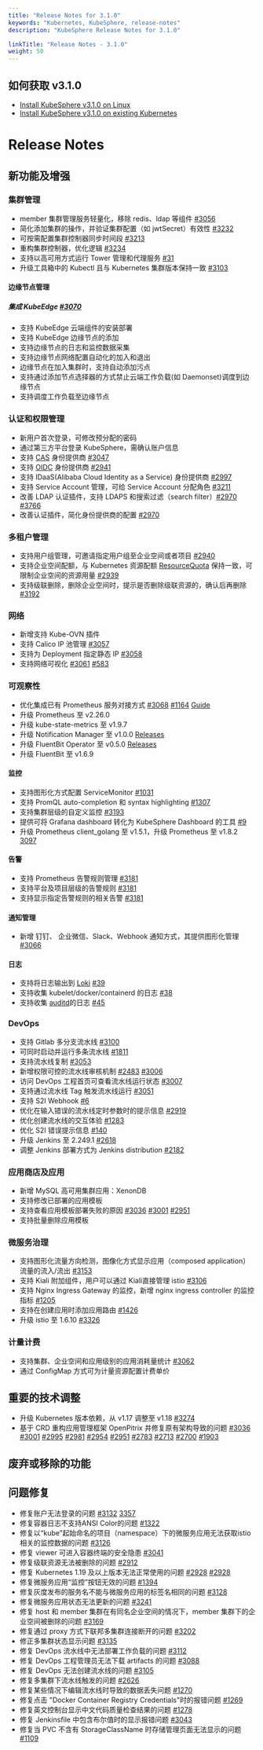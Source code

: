 ```yaml
---
title: "Release Notes for 3.1.0"
keywords: "Kubernetes, KubeSphere, release-notes"
description: "KubeSphere Release Notes for 3.1.0"

linkTitle: "Release Notes - 3.1.0"
weight: 50
---
```


## 如何获取 v3.1.0

- [Install KubeSphere v3.1.0 on Linux](https://github.com/kubesphere/kubekey)
- [Install KubeSphere v3.1.0 on existing Kubernetes](https://github.com/kubesphere/ks-installer)

# Release Notes

## 新功能及增强
### 集群管理
 - member 集群管理服务轻量化，移除 redis、ldap 等组件 [#3056](https://github.com/kubesphere/kubesphere/issues/3056)
 - 简化添加集群的操作，并验证集群配置（如 jwtSecret）有效性 [#3232](https://github.com/kubesphere/kubesphere/issues/3232)
 - 可按需配置集群控制器同步时间段 [#3213](https://github.com/kubesphere/kubesphere/issues/3213)
 - 重构集群控制器，优化逻辑  [#3234](https://github.com/kubesphere/kubesphere/issues/3234)
 - 支持以高可用方式运行 Tower 管理和代理服务 [#31](https://github.com/kubesphere/tower/issues/31)
 - 升级工具箱中的 Kubectl 且与 Kubernetes 集群版本保持一致 [#3103](https://github.com/kubesphere/kubesphere/issues/3103)

#### 边缘节点管理
##### 集成 KubeEdge [#3070](https://github.com/kubesphere/kubesphere/issues/3070)

 - 支持 KubeEdge 云端组件的安装部署
 - 支持 KubeEdge 边缘节点的添加
 - 支持边缘节点的日志和监控数据采集
 - 支持边缘节点网络配置自动化的加入和退出
 - 边缘节点在加入集群时，支持自动添加污点
 - 支持通过添加节点选择器的方式禁止云端工作负载(如 Daemonset)调度到边缘节点
- 支持调度工作负载至边缘节点

### 认证和权限管理
 - 新用户首次登录，可修改预分配的密码
 - 通过第三方平台登录 KubeSphere，需确认账户信息
 - 支持 [CAS](https://apereo.github.io/cas/5.0.x/protocol/CAS-Protocol-Specification.html) 身份提供商 [#3047](https://github.com/kubesphere/kubesphere/issues/3047)
 - 支持 [OIDC](https://openid.net/specs/openid-connect-core-1_0.html) 身份提供商 [#2941](https://github.com/kubesphere/kubesphere/issues/2941)
 - 支持 IDaaS(Alibaba Cloud Identity as a Service) 身份提供商 [#2997](https://github.com/kubesphere/kubesphere/pull/2997)
 - 支持 Service Account 管理，可给 Service Account 分配角色 [#3211](https://github.com/kubesphere/kubesphere/issues/3211)
 - 改善 LDAP 认证插件，支持 LDAPS 和搜索过滤（search filter）[#2970](https://github.com/kubesphere/kubesphere/issues/2970) [#3766](https://github.com/kubesphere/kubesphere/issues/3766)
 - 改善认证插件，简化身份提供商的配置 [#2970](https://github.com/kubesphere/kubesphere/issues/2970)


### 多租户管理
 - 支持用户组管理，可邀请指定用户组至企业空间或者项目 [#2940](https://github.com/kubesphere/kubesphere/issues/2940)
 - 支持企业空间配额，与 Kubernetes 资源配额 [ResourceQuota](https://kubernetes.io/docs/concepts/policy/resource-quotas/) 保持一致，可限制企业空间的资源用量 [#2939](https://github.com/kubesphere/kubesphere/issues/2939)
 - 支持级联删除，删除企业空间时，提示是否删除级联资源的，确认后再删除 [#3192](https://github.com/kubesphere/kubesphere/issues/3192)

### 网络
 - 新增支持 Kube-OVN 插件
 - 支持 Calico IP 池管理 [#3057](https://github.com/kubesphere/kubesphere/issues/3057)
 - 支持为 Deployment 指定静态 IP [#3058](https://github.com/kubesphere/kubesphere/issues/3058)
 - 支持网络可视化 [#3061](https://github.com/kubesphere/kubesphere/issues/3061) [#583](https://github.com/kubesphere/kubesphere/issues/583)

### 可观察性
 - 优化集成已有 Prometheus 服务对接方式 [#3068](https://github.com/kubesphere/kubesphere/issues/3068) [#1164](https://github.com/kubesphere/ks-installer/pull/1164) [Guide](https://kubesphere.io/docs/faq/observability/byop/)
 - 升级 Prometheus 至 v2.26.0
 - 升级 kube-state-metrics 至 v1.9.7
 - 升级 Notification Manager 至 v1.0.0 [Releases](https://github.com/kubesphere/notification-manager/releases)
 - 升级 FluentBit Operator 至 v0.5.0 [Releases](https://github.com/kubesphere/fluentbit-operator/releases)
 - 升级 FluentBit 至 v1.6.9

#### 监控
 - 支持图形化方式配置 ServiceMonitor [#1031](https://github.com/kubesphere/console/pull/1301) 
 - 支持 PromQL auto-completion 和 syntax highlighting [#1307](https://github.com/kubesphere/console/pull/1307)
 - 支持集群层级的自定义监控 [#3193](https://github.com/kubesphere/kubesphere/pull/3193)
 - 提供可将 Grafana dashboard 转化为 KubeSphere Dashboard 的工具 [#9](https://github.com/kubesphere/monitoring-dashboard/pull/9)
 - 升级 Prometheus client_golang 至 v1.5.1，升级 Prometheus 至 v1.8.2 [3097](https://github.com/kubesphere/kubesphere/pull/3097)

#### 告警
 - 支持 Prometheus 告警规则管理 [#3181](https://github.com/kubesphere/kubesphere/pull/3181)
 - 支持平台及项目层级的告警规则 [#3181](https://github.com/kubesphere/kubesphere/pull/3181)
 - 支持显示指定告警规则的相关告警 [#3181](https://github.com/kubesphere/kubesphere/pull/3181)

#### 通知管理 
 - 新增 钉钉、 企业微信、Slack、Webhook 通知方式，其提供图形化管理[#3066](https://github.com/kubesphere/kubesphere/issues/3066)

#### 日志
 - 支持将日志输出到 [Loki](https://github.com/kubesphere/fluentbit-operator/blob/master/docs/plugins/output/loki.md) [#39](https://github.com/kubesphere/fluentbit-operator/pull/39)
 - 支持收集 kubelet/docker/containerd 的日志 [#38](https://github.com/kubesphere/fluentbit-operator/pull/38)
 - 支持收集 [auditd](https://github.com/kubesphere/fluentbit-operator#auditd)的日志 [#45](https://github.com/kubesphere/fluentbit-operator/pull/45)

### DevOps
 - 支持 Gitlab 多分支流水线 [#3100](https://github.com/kubesphere/kubesphere/issues/3100)
 - 可同时启动并运行多条流水线 [#1811](https://github.com/kubesphere/kubesphere/issues/1811)
 - 支持流水线复制 [#3053](https://github.com/kubesphere/kubesphere/issues/3053)
 - 新增权限可控的流水线审核机制 [#2483](https://github.com/kubesphere/kubesphere/issues/2483) [#3006](https://github.com/kubesphere/kubesphere/issues/3006)
 - 访问 DevOps 工程首页可查看流水线运行状态 [#3007](https://github.com/kubesphere/kubesphere/issues/3007)
 - 支持通过流水线 Tag 触发流水线运行 [#3051](https://github.com/kubesphere/kubesphere/issues/3051)
 - 支持 S2I Webhook [#6](https://github.com/kubesphere/s2ioperator/issues/6)
 - 优化在输入错误的流水线定时参数时的提示信息 [#2919](https://github.com/kubesphere/kubesphere/issues/2919)
 - 优化创建流水线的交互体验 [#1283](https://github.com/kubesphere/console/issues/1283)
 - 优化 S2I 错误提示信息 [#140](https://github.com/kubesphere/s2ioperator/issues/140)
 - 升级 Jenkins 至 2.249.1 [#2618](https://github.com/kubesphere/kubesphere/issues/2618)
 - 调整 Jenkins 部署方式为 Jenkins distribution [#2182](https://github.com/kubesphere/kubesphere/issues/2182)

### 应用商店及应用
 - 新增 MySQL 高可用集群应用：XenonDB
 - 支持修改已部署的应用模板
 - 支持查看应用模板部署失败的原因 [#3036](https://github.com/kubesphere/kubesphere/issues/3036) [#3001](https://github.com/kubesphere/kubesphere/issues/3001) [#2951](https://github.com/kubesphere/kubesphere/issues/2951) 
 - 支持批量删除应用模板

### 微服务治理
 - 支持图形化流量方向检测，图像化方式显示应用（composed application）流量的流入/流出 [#3153](https://github.com/kubesphere/kubesphere/issues/3153)
 - 支持 Kiali 附加组件，用户可以通过 Kiali直接管理 istio [#3106](https://github.com/kubesphere/kubesphere/issues/3106)
 - 支持 Nginx Ingress Gateway 的监控，新增 nginx ingress controller 的监控指标 [#1205](https://github.com/kubesphere/ks-installer/pull/1205)
 - 支持在创建应用时添加应用路由 [#1426](https://github.com/kubesphere/console/issues/1426) 
 - 升级 istio 至 1.6.10 [#3326](https://github.com/kubesphere/kubesphere/issues/3236)

### 计量计费
 - 支持集群、企业空间和应用级别的应用消耗量统计 [#3062](https://github.com/kubesphere/kubesphere/issues/3062)
 - 通过 ConfigMap 方式可为计量资源配置计费单价

## 重要的技术调整
 - 升级 Kubernetes 版本依赖，从 v1.17 调整至 v1.18 [#3274](https://github.com/kubesphere/kubesphere/issues/3274)
 - 基于 CRD 重构应用管理框架 OpenPitrix 并修复原有架构导致的问题 [#3036](https://github.com/kubesphere/kubesphere/issues/3036) [#3001](https://github.com/kubesphere/kubesphere/issues/3001) [#2995](https://github.com/kubesphere/kubesphere/issues/2995) [#2981](https://github.com/kubesphere/kubesphere/issues/2981) [#2954](https://github.com/kubesphere/kubesphere/issues/2954) [#2951](https://github.com/kubesphere/kubesphere/issues/2951) [#2783](https://github.com/kubesphere/kubesphere/issues/2783) [#2713](https://github.com/kubesphere/kubesphere/issues/2713) [#2700](https://github.com/kubesphere/kubesphere/issues/2700) [#1903](https://github.com/kubesphere/kubesphere/issues/1903) 

## 废弃或移除的功能

## 问题修复
- 修复账户无法登录的问题 [#3132](https://github.com/kubesphere/kubesphere/issues/3132) [3357](https://github.com/kubesphere/kubesphere/issues/3357)
- 修复容器日志不支持ANSI Color的问题 [#1322](https://github.com/kubesphere/kubesphere/issues/3044)
- 修复以“kube”起始命名的项目（namespace）下的微服务应用无法获取istio 相关的监控数据的问题 [#3126](https://github.com/kubesphere/kubesphere/issues/3162) 
- 修复 viewer 可进入容器终端的安全隐患 [#3041](https://github.com/kubesphere/kubesphere/issues/3041)
- 修复级联资源无法被删除的问题 [#2912](https://github.com/kubesphere/kubesphere/issues/2912)
- 修复 Kubernetes 1.19 及以上版本无法正常使用的问题 [#2928](https://github.com/kubesphere/kubesphere/issues/2928) [#2928](https://github.com/kubesphere/kubesphere/issues/2928)
- 修复微服务应用“监控”按钮无效的问题 [#1394](https://github.com/kubesphere/console/issues/1394)
- 修复灰度发布的服务名不能与微服务应用的标签名相同的问题 [#3128](https://github.com/kubesphere/kubesphere/issues/3128)
- 修复微服务应用状态无法更新的问题 [#3241](https://github.com/kubesphere/kubesphere/issues/3241)
- 修复 host 和 member 集群在有同名企业空间的情况下，member 集群下的企业空间被删除的问题 [#3169](https://github.com/kubesphere/kubesphere/issues/3169)
- 修复通过 proxy 方式下联邦多集群连接断开的问题 [#3202](https://github.com/kubesphere/kubesphere/pull/3203)
- 修正多集群状态显示问题 [#3135](https://github.com/kubesphere/kubesphere/issues/3135)
- 修复 DevOps 流水线中无法部署工作负载的问题 [#3112](https://github.com/kubesphere/kubesphere/issues/3112)
- 修复 DevOps 工程管理员无法下载 artifacts 的问题 [#3088](https://github.com/kubesphere/kubesphere/issues/3083)
- 修复 DevOps 无法创建流水线的问题 [#3105](https://github.com/kubesphere/kubesphere/issues/3105)
- 修复多集群下流水线触发的问题 [#2626](https://kubesphere.com.cn/forum/d/2626-webhook-jenkins)
- 修复某些情况下编辑流水线时导致的数据丢失问题 [#1270](https://github.com/kubesphere/console/issues/1270)
- 修复点击 "Docker Container Registry Credentials"时的报错问题 [#1269](https://github.com/kubesphere/console/issues/1269)
- 修复英文控制台显示中文代码质量检查结果的问题 [#1278](https://github.com/kubesphere/console/issues/1278)
- 修复 Jenkinsfile 中包含布尔值时的显示报错问题 [#3043](https://github.com/kubesphere/kubesphere/issues/3043)
- 修复当 PVC 不含有 StorageClassName 时存储管理页面无法显示的问题 [#1109](https://github.com/kubesphere/ks-installer/issues/1109)